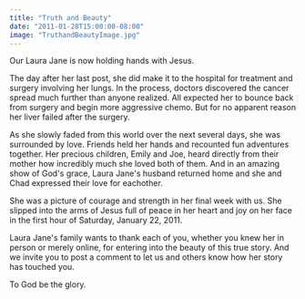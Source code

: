 ```yaml
---
title: "Truth and Beauty"
date: "2011-01-28T15:00:00-08:00"
image: "TruthandBeautyImage.jpg"
---
```


Our Laura Jane is now holding hands with Jesus.

The day after her last post, she did make it to the hospital for treatment and surgery involving her lungs.  In the process, doctors discovered the cancer spread much further than anyone realized.  All expected her to bounce back from surgery and begin more aggressive chemo.  But for no apparent reason her liver failed after the surgery.

As she slowly faded from this world over the next several days, she was surrounded by love.  Friends held her hands and recounted fun adventures together.  Her precious children, Emily and Joe, heard directly from their mother how incredibly much she loved both of them.  And in an amazing show of God's grace, Laura Jane's husband returned home and she and Chad expressed their love for eachother.

She was a picture of courage and strength in her final week with us.  She slipped into the arms of Jesus full of peace in her heart and joy on her face in the first hour of Saturday, January 22, 2011.

Laura Jane's family wants to thank each of you, whether you knew her in person or merely online, for entering into the beauty of this true story.  And we invite you to post a comment to let us and others know how her story has touched you.

To God be the glory.